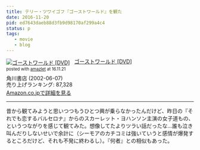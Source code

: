 ```yaml
---
title: テリー・ツワイゴフ『ゴーストワールド』を観た
date: 2016-11-20
pid: ed7643daeb88d3fb9d98170af299a4c4
status: p
tags:
   - movie
   - blog
---
```


<div class="amazlet-box" style="margin-bottom:0px;"><div class="amazlet-image" style="float:left;margin:0px 12px 1px 0px;"><a href="http://www.amazon.co.jp/exec/obidos/ASIN/B000064819/dotimpact-22/ref=nosim/" name="amazletlink" target="_blank"><img src="http://ecx.images-amazon.com/images/I/218S6DF02EL._SL160_.jpg" alt="ゴーストワールド [DVD]" style="border: none;" /></a></div><div class="amazlet-info" style="line-height:120%; margin-bottom: 10px"><div class="amazlet-name" style="margin-bottom:10px;line-height:120%"><a href="http://www.amazon.co.jp/exec/obidos/ASIN/B000064819/dotimpact-22/ref=nosim/" name="amazletlink" target="_blank">ゴーストワールド [DVD]</a><div class="amazlet-powered-date" style="font-size:80%;margin-top:5px;line-height:120%">posted with <a href="http://www.amazlet.com/" title="amazlet" target="_blank">amazlet</a> at 16.11.21</div></div><div class="amazlet-detail">角川書店 (2002-06-07)<br />売り上げランキング: 87,328<br /></div><div class="amazlet-sub-info" style="float: left;"><div class="amazlet-link" style="margin-top: 5px"><a href="http://www.amazon.co.jp/exec/obidos/ASIN/B000064819/dotimpact-22/ref=nosim/" name="amazletlink" target="_blank">Amazon.co.jpで詳細を見る</a></div></div></div><div class="amazlet-footer" style="clear: left"></div></div>

---- 

昔から観てみようと思いつつもうひとつ興が乗らなかったんだけど、昨日の『それでも恋するバルセロナ』からのスカーレット・ヨハンソン主演の女子道もの、というつながりを感じて観てみた。想像してたよりツラい話だったな…誰も泣き叫んだりしないせいで余計に（シーモアのカチコミは強いていうと感情が爆発するところだけど、それも不発に終わるし）。『何者』との相似もあった。